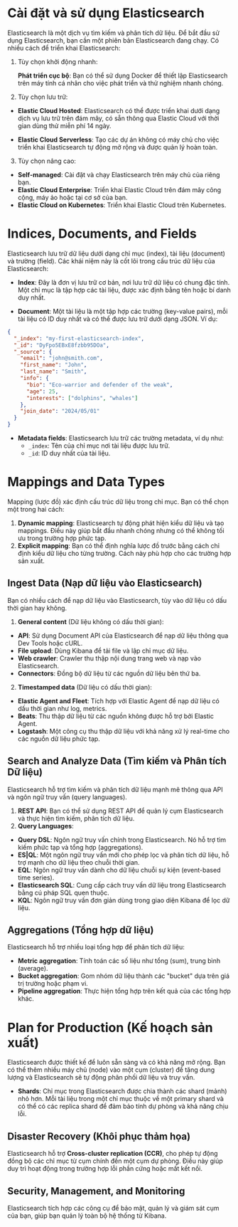 # Cài đặt và sử dụng Elasticsearch
Elasticsearch là một dịch vụ tìm kiếm và phân tích dữ liệu. Để bắt đầu sử dụng Elasticsearch, bạn cần một phiên bản Elasticsearch đang chạy. Có nhiều cách để triển khai Elasticsearch:

1. Tùy chọn khởi động nhanh:

    **Phát triển cục bộ**: Bạn có thể sử dụng Docker để thiết lập Elasticsearch trên máy tính cá nhân cho việc phát triển và thử nghiệm nhanh chóng.

2. Tùy chọn lưu trữ:

  - **Elastic Cloud Hosted**: Elasticsearch có thể được triển khai dưới dạng dịch vụ lưu trữ trên đám mây, có sẵn thông qua Elastic Cloud với thời gian dùng thử miễn phí 14 ngày.

  - **Elastic Cloud Serverless**: Tạo các dự án không có máy chủ cho việc triển khai Elasticsearch tự động mở rộng và được quản lý hoàn toàn.

3. Tùy chọn nâng cao:

  - **Self-managed**: Cài đặt và chạy Elasticsearch trên máy chủ của riêng bạn.
  - **Elastic Cloud Enterprise**: Triển khai Elastic Cloud trên đám mây công cộng, máy ảo hoặc tại cơ sở của bạn.
  - **Elastic Cloud on Kubernetes**: Triển khai Elastic Cloud trên Kubernetes.

# Indices, Documents, and Fields

Elasticsearch lưu trữ dữ liệu dưới dạng chỉ mục (index), tài liệu (document) và trường (field). Các khái niệm này là cốt lõi trong cấu trúc dữ liệu của Elasticsearch:

- **Index**: Đây là đơn vị lưu trữ cơ bản, nơi lưu trữ dữ liệu có chung đặc tính. Một chỉ mục là tập hợp các tài liệu, được xác định bằng tên hoặc bí danh duy nhất.

- **Document**: Một tài liệu là một tập hợp các trường (key-value pairs), mỗi tài liệu có ID duy nhất và có thể được lưu trữ dưới dạng JSON. Ví dụ:

```json
{
  "_index": "my-first-elasticsearch-index",
  "_id": "DyFpo5EBxE8fzbb95DOa",
  "_source": {
    "email": "john@smith.com",
    "first_name": "John",
    "last_name": "Smith",
    "info": {
      "bio": "Eco-warrior and defender of the weak",
      "age": 25,
      "interests": ["dolphins", "whales"]
    },
    "join_date": "2024/05/01"
  }
}
```

- **Metadata fields**: Elasticsearch lưu trữ các trường metadata, ví dụ như:
  - `_index`: Tên của chỉ mục nơi tài liệu được lưu trữ.
  - `_id`: ID duy nhất của tài liệu.

# Mappings and Data Types
Mapping (lược đồ) xác định cấu trúc dữ liệu trong chỉ mục. Bạn có thể chọn một trong hai cách:

1. **Dynamic mapping**: Elasticsearch tự động phát hiện kiểu dữ liệu và tạo mappings. Điều này giúp bắt đầu nhanh chóng nhưng có thể không tối ưu trong trường hợp phức tạp.
2. **Explicit mapping**: Bạn có thể định nghĩa lược đồ trước bằng cách chỉ định kiểu dữ liệu cho từng trường. Cách này phù hợp cho các trường hợp sản xuất.

## Ingest Data (Nạp dữ liệu vào Elasticsearch)

Bạn có nhiều cách để nạp dữ liệu vào Elasticsearch, tùy vào dữ liệu có dấu thời gian hay không.

1. **General content** (Dữ liệu không có dấu thời gian):
  - **API**: Sử dụng Document API của Elasticsearch để nạp dữ liệu thông qua Dev Tools hoặc cURL.
  - **File upload**: Dùng Kibana để tải file và lập chỉ mục dữ liệu.
  - **Web crawler**: Crawler thu thập nội dung trang web và nạp vào Elasticsearch.
  - **Connectors**: Đồng bộ dữ liệu từ các nguồn dữ liệu bên thứ ba.
2. **Timestamped data** (Dữ liệu có dấu thời gian):
  - **Elastic Agent and Fleet**: Tích hợp với Elastic Agent để nạp dữ liệu có dấu thời gian như log, metrics.
  - **Beats**: Thu thập dữ liệu từ các nguồn không được hỗ trợ bởi Elastic Agent.
  - **Logstash**: Một công cụ thu thập dữ liệu với khả năng xử lý real-time cho các nguồn dữ liệu phức tạp.

## Search and Analyze Data (Tìm kiếm và Phân tích Dữ liệu)

Elasticsearch hỗ trợ tìm kiếm và phân tích dữ liệu mạnh mẽ thông qua API và ngôn ngữ truy vấn (query languages).

1. **REST API**: Bạn có thể sử dụng REST API để quản lý cụm Elasticsearch và thực hiện tìm kiếm, phân tích dữ liệu.
2. **Query Languages**:
  - **Query DSL**: Ngôn ngữ truy vấn chính trong Elasticsearch. Nó hỗ trợ tìm kiếm phức tạp và tổng hợp (aggregations).
  - **ES|QL**: Một ngôn ngữ truy vấn mới cho phép lọc và phân tích dữ liệu, hỗ trợ mạnh cho dữ liệu theo chuỗi thời gian.
  - **EQL**: Ngôn ngữ truy vấn dành cho dữ liệu chuỗi sự kiện (event-based time series).
  - **Elasticsearch SQL**: Cung cấp cách truy vấn dữ liệu trong Elasticsearch bằng cú pháp SQL quen thuộc.
  - **KQL**: Ngôn ngữ truy vấn đơn giản dùng trong giao diện Kibana để lọc dữ liệu.

## Aggregations (Tổng hợp dữ liệu)
Elasticsearch hỗ trợ nhiều loại tổng hợp để phân tích dữ liệu:

  - **Metric aggregation**: Tính toán các số liệu như tổng (sum), trung bình (average).
  - **Bucket aggregation**: Gom nhóm dữ liệu thành các "bucket" dựa trên giá trị trường hoặc phạm vi.
  - **Pipeline aggregation**: Thực hiện tổng hợp trên kết quả của các tổng hợp khác.

# Plan for Production (Kế hoạch sản xuất)
Elasticsearch được thiết kế để luôn sẵn sàng và có khả năng mở rộng. Bạn có thể thêm nhiều máy chủ (node) vào một cụm (cluster) để tăng dung lượng và Elasticsearch sẽ tự động phân phối dữ liệu và truy vấn.

- **Shards**: Chỉ mục trong Elasticsearch được chia thành các shard (mảnh) nhỏ hơn. Mỗi tài liệu trong một chỉ mục thuộc về một primary shard và có thể có các replica shard để đảm bảo tính dự phòng và khả năng chịu lỗi.

## Disaster Recovery (Khôi phục thảm họa)

Elasticsearch hỗ trợ **Cross-cluster replication (CCR)**, cho phép tự động đồng bộ các chỉ mục từ cụm chính đến một cụm dự phòng. Điều này giúp duy trì hoạt động trong trường hợp lỗi phần cứng hoặc mất kết nối.

## Security, Management, and Monitoring

Elasticsearch tích hợp các công cụ để bảo mật, quản lý và giám sát cụm của bạn, giúp bạn quản lý toàn bộ hệ thống từ Kibana.
